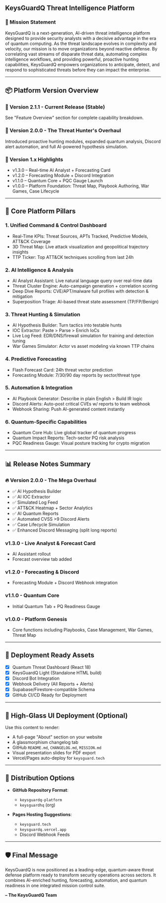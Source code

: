 ## KeysGuardQ Threat Intelligence Platform

### 🔐 Mission Statement

KeysGuardQ is a next-generation, AI-driven threat intelligence platform designed to provide security analysts with a decisive advantage in the era of quantum computing. As the threat landscape evolves in complexity and velocity, our mission is to move organizations beyond reactive defense. By correlating vast streams of disparate threat data, automating complex intelligence workflows, and providing powerful, proactive hunting capabilities, KeysGuardQ empowers organizations to anticipate, detect, and respond to sophisticated threats before they can impact the enterprise.

---

## 📦 Platform Version Overview

### 🚀 Version 2.1.1 - Current Release (Stable)

See "Feature Overview" section for complete capability breakdown.

### 🧬 Version 2.0.0 - The Threat Hunter's Overhaul

Introduced proactive hunting modules, expanded quantum analysis, Discord alert automation, and full AI-powered hypothesis simulation.

### 🔧 Version 1.x Highlights

* v1.3.0 – Real-time AI Analyst + Forecasting Card
* v1.2.0 – Forecasting Module + Discord Integration
* v1.1.0 – Quantum Core + PQC Gauge Launch
* v1.0.0 – Platform Foundation: Threat Map, Playbook Authoring, War Games, Case Lifecycle

---

## 🧠 Core Platform Pillars

### 1. Unified Command & Control Dashboard

* Real-Time KPIs: Threat Sources, APTs Tracked, Predictive Models, ATT\&CK Coverage
* 3D Threat Map: Live attack visualization and geopolitical trajectory insights
* TTP Ticker: Top ATT\&CK techniques scrolling from last 24h

### 2. AI Intelligence & Analysis

* AI Analyst Assistant: Live natural language query over real-time data
* Threat Cluster Engine: Auto-campaign generation + correlation scoring
* Deep Dive Reports: CVE/APT/malware full profiles with detection & mitigation
* Superposition Triage: AI-based threat state assessment (TP/FP/Benign)

### 3. Threat Hunting & Simulation

* AI Hypothesis Builder: Turn tactics into testable hunts
* IOC Extractor: Paste > Parse > Enrich IoCs
* Live Log Feed: EDR/DNS/firewall simulation for training and detection tuning
* War Games Simulator: Actor vs asset modeling via known TTP chains

### 4. Predictive Forecasting

* Flash Forecast Card: 24h threat vector prediction
* Forecasting Module: 7/30/90 day reports by sector/threat type

### 5. Automation & Integration

* AI Playbook Generator: Describe in plain English > Build IR logic
* Discord Alerts: Auto-post critical CVEs w/ reports to team webhook
* Webhook Sharing: Push AI-generated content instantly

### 6. Quantum-Specific Capabilities

* Quantum Core Hub: Live global tracker of quantum progress
* Quantum Impact Reports: Tech-sector PQ risk analysis
* PQC Readiness Gauge: Visual posture tracking for crypto migration

---

## 📊 Release Notes Summary

### 🔥 Version 2.0.0 - The Mega Overhaul

* ✅ AI Hypothesis Builder
* ✅ AI IOC Extractor
* ✅ Simulated Log Feed
* ✅ ATT\&CK Heatmap + Sector Analytics
* ✅ AI Quantum Reports
* ✅ Automated CVSS >9 Discord Alerts
* ✅ Case Lifecycle Simulation
* ✅ Enhanced Discord Messaging (split long reports)

### v1.3.0 - Live Analyst & Forecast Card

* AI Assistant rollout
* Forecast overview tab added

### v1.2.0 - Forecasting & Discord

* Forecasting Module + Discord Webhook integration

### v1.1.0 - Quantum Core

* Initial Quantum Tab + PQ Readiness Gauge

### v1.0.0 - Platform Genesis

* Core functions including Playbooks, Case Management, War Games, Threat Map

---

## 🔭 Deployment Ready Assets

* [x] Quantum Threat Dashboard (React 18)
* [x] KeysGuardQ Light (Standalone HTML build)
* [x] Discord Bot Integration
* [x] Webhook Delivery (All Reports + Alerts)
* [x] Supabase/Firestore-compatible Schema
* [x] GitHub CI/CD Ready for Deployment

---

## 🎨 High-Glass UI Deployment (Optional)

Use this content to render:

* A full-page "About" section on your website
* A glassmorphism changelog tab
* GitHub `README.md`, `CHANGELOG.md`, `MISSION.md`
* Visual presentation slides for PDF export
* Vercel/Pages auto-deploy for `keysguard.tech`

---

## 📣 Distribution Options

* **GitHub Repository Format**:

  * `keysguardq-platform`
  * `keysguardhq` (org)
* **Pages Hosting Suggestions**:

  * `keysguard.tech`
  * `keysguardq.vercel.app`
  * Discord Webhook Feeds

---

## 🛡️ Final Message

KeysGuardQ is now positioned as a leading-edge, quantum-aware threat defense platform ready to transform security operations across sectors. It combines AI-enriched hunting, forecasting, automation, and quantum readiness in one integrated mission control suite.

**– The KeysGuardQ Team**
